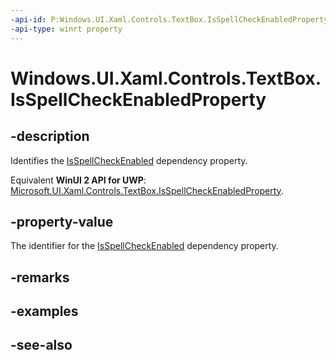 ```yaml
---
-api-id: P:Windows.UI.Xaml.Controls.TextBox.IsSpellCheckEnabledProperty
-api-type: winrt property
---
```


<!-- Property syntax
public Windows.UI.Xaml.DependencyProperty IsSpellCheckEnabledProperty { get; }
-->

# Windows.UI.Xaml.Controls.TextBox.IsSpellCheckEnabledProperty

## -description
Identifies the [IsSpellCheckEnabled](textbox_isspellcheckenabled.md) dependency property.

Equivalent **WinUI 2 API for UWP**: [Microsoft.UI.Xaml.Controls.TextBox.IsSpellCheckEnabledProperty](/windows/winui/api/microsoft.ui.xaml.controls.textbox.isspellcheckenabledproperty).

## -property-value
The identifier for the [IsSpellCheckEnabled](textbox_isspellcheckenabled.md) dependency property.

## -remarks

## -examples

## -see-also
